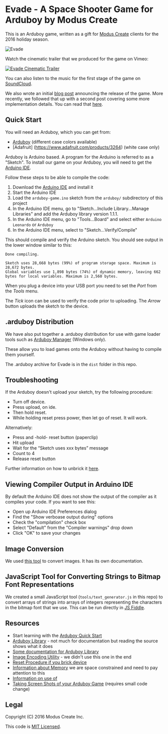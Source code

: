 # Evade - A Space Shooter Game for Arduboy by Modus Create

This is an Arduboy game, written as a gift for [Modus Create](http://moduscreate.com) clients for the 2016 holiday season.

![Evade](evade_prod.jpg)

Watch the cinematic trailer that we produced for the game on Vimeo:

[![Evade Cinematic Trailer](evade_video_still_play_icon.png)](https://vimeo.com/195974902)

You can also listen to the music for the first stage of the game on [SoundCloud](https://soundcloud.com/djliquidice/modus-create-arduboy-game-stage1-track).

We also wrote an initial [blog post](http://moduscreate.com/announcing-evade-our-first-arduboy-game/) announcing the release of the game.  More recently, we followed that up with a second post covering some more implementation details.  You can read that [here](http://moduscreate.com/creating-evade-a-side-scrolling-shooter-game-for-arduboy/).

## Quick Start

You will need an Arduboy, which you can get from:

* [Arduboy](https://www.arduboy.com/store/products/arduboy) (different case colors available)
* [Adafruit] (https://www.adafruit.com/products/3264) (white case only)

Arduboy is Arduino based. A program for the Arduino is referred to as a "Sketch".  To install our game on your Arduboy, you will need to get the [Arduino IDE](https://www.arduino.cc/en/Main/Software).

Follow these steps to be able to compile the code:

1. Download the [Arduino IDE](https://www.arduino.cc/en/Main/Software) and install it
2. Start the Arduino IDE
3. Load the `arduboy-game.ino` sketch from the `arduboy/` subdirectory of this project
4. In the Arduino IDE menu, go to "Sketch...Include Library...Manage Libraries" and add the Arduboy library version 1.1.1.
5. In the Arduino IDE menu, go to "Tools...Board" and select either `Arduino Leonardo` or `Arduboy`
6. In the Arduino IDE menu, select to "Sketch...Verify/Compile"

This should compile and verify the Arduino sketch. You should see output in the lower window similar to this:

    Done compiling.

    Sketch uses 28,668 bytes (99%) of program storage space. Maximum is 28,672 bytes.
    Global variables use 1,898 bytes (74%) of dynamic memory, leaving 662 bytes for local variables. Maximum is 2,560 bytes.

When you plug a device into your USB port you need to set the *Port* from the
*Tools* menu.

The *Tick* icon can be used to verify the code prior to uploading. The *Arrow* button uploads the sketch to
the device.  

## .arduboy Distribution

We have also put together a .arduboy distribution for use with game loader tools such as [Arduboy Manager](http://www.crait.net/arduboy/) (Windows only).  

These allow you to load games onto the Arduboy without having to compile them yourself.

The .arduboy archive for Evade is in the `dist` folder in this repo.

## Troubleshooting

If the Arduboy doesn't upload your sketch, try the following procedure:

* Turn off device.
* Press upload, on ide.
* Then hold reset.
* While holding reset press power, then let go of reset.  It will work.

Alternatively:

* Press and -hold- reset button (paperclip)
* Hit upload
* Wait for the “Sketch uses xxx bytes” message
* Count to 4
* Release reset button

Further information on how to unbrick it [here](http://community.arduboy.com/t/how-to-reset-arduboy-if-its-bricked/807).

## Viewing Compiler Output in Arduino IDE

By default the Arduino IDE does not show the output of the compiler as it compiles your code.  If you want to see this:

* Open up Arduino IDE Preferences dialog
* Find the "Show verboase output during" options
* Check the "compilation" check box
* Select "Default" from the "Compiler warnings" drop down
* Click "OK" to save your changes

## Image Conversion

We used [this tool](https://github.com/yyyc514/img2ard) to convert images.  It has its own documentation.

## JavaScript Tool for Converting Strings to Bitmap Font Representations

We created a small JavaScript tool (`tools/text_generator.js` in this repo) to convert arrays of strings into arrays of integers representing the characters in the bitmap font that we use.  This can be run directly in [JS Fiddle](https://jsfiddle.net/).

## Resources

* Start learning with the [Arduboy Quick Start](http://community.arduboy.com/t/arduboy-quick-start-guide/725)
* [Arduboy Library](https://github.com/Arduboy/Arduboy/tree/master/src) - not much for documentation but reading the source shows what it does
* [Some documentation for Arduboy Library](https://asmcbain.net/projects/arduboy/docs/1.2/api/index.html#arduboy)
* [Image Encoding Utility](http://www.andrewlowndes.co.uk/blog/graphics/arduboy-image-converter) - we didn't use this one in the end
* [Reset Procedure if you brick device](https://www.youtube.com/watch?v=l1ifTSq0VK4)
* [Information about Memory](https://www.arduino.cc/en/Tutorial/Memory) we are space constrained and need to pay attention to this
* [Information on use of ](https://www.arduino.cc/en/Reference/)
* [Taking Screen Shots of your Arduboy Game](http://community.arduboy.com/t/screen-mirroring-guide-how-to-screenshot-your-game/2800) (requires small code change)

## Legal

Copyright (C) 2016 Modus Create Inc.

This code is [MIT Licensed](LICENSE.txt).
